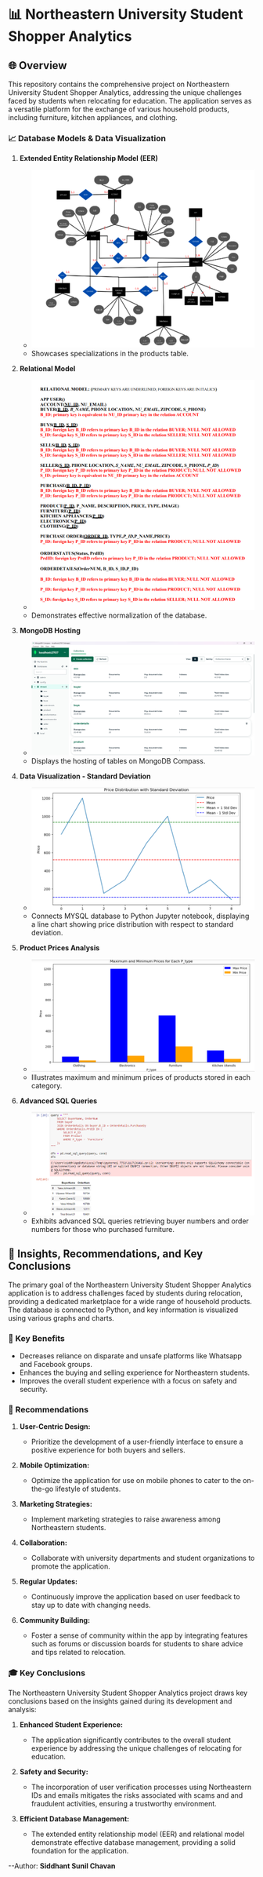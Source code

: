 # 📊 Northeastern University Student Shopper Analytics

## 🌐 Overview

This repository contains the comprehensive project on Northeastern University Student Shopper Analytics, addressing the unique challenges faced by students when relocating for education. The application serves as a versatile platform for the exchange of various household products, including furniture, kitchen appliances, and clothing.

### 📈 Database Models & Data Visualization

1. **Extended Entity Relationship Model (EER)**
   - ![EER Model](EER.png)
   - Showcases specializations in the products table.

2. **Relational Model**
   - ![Relational Model](Relational_Model.png)
   - Demonstrates effective normalization of the database.

3. **MongoDB Hosting**
   - ![MongoDB Hosting](MongoDB_Host.png)
   - Displays the hosting of tables on MongoDB Compass.

4. **Data Visualization - Standard Deviation**
   - ![Standard Deviation Visualization](Dataviz_StandardDeviation.png)
   - Connects MYSQL database to Python Jupyter notebook, displaying a line chart showing price distribution with respect to standard deviation.

5. **Product Prices Analysis**
   - ![Product Prices Analysis](Prices_Products.png)
   - Illustrates maximum and minimum prices of products stored in each category.

6. **Advanced SQL Queries**
   - ![SQL Queries](SqlQueries.png)
   - Exhibits advanced SQL queries retrieving buyer numbers and order numbers for those who purchased furniture.

## 🚀 Insights, Recommendations, and Key Conclusions

The primary goal of the Northeastern University Student Shopper Analytics application is to address challenges faced by students during relocation, providing a dedicated marketplace for a wide range of household products. The database is connected to Python, and key information is visualized using various graphs and charts.

### 🌟 Key Benefits

- Decreases reliance on disparate and unsafe platforms like Whatsapp and Facebook groups.
- Enhances the buying and selling experience for Northeastern students.
- Improves the overall student experience with a focus on safety and security.

### 🚀 Recommendations

1. **User-Centric Design:**
   - Prioritize the development of a user-friendly interface to ensure a positive experience for both buyers and sellers.

2. **Mobile Optimization:**
   - Optimize the application for use on mobile phones to cater to the on-the-go lifestyle of students.

3. **Marketing Strategies:**
   - Implement marketing strategies to raise awareness among Northeastern students.

4. **Collaboration:**
   - Collaborate with university departments and student organizations to promote the application.

5. **Regular Updates:**
   - Continuously improve the application based on user feedback to stay up to date with changing needs.

6. **Community Building:**
   - Foster a sense of community within the app by integrating features such as forums or discussion boards for students to share advice and tips related to relocation.

### 🎓 Key Conclusions

The Northeastern University Student Shopper Analytics project draws key conclusions based on the insights gained during its development and analysis:

1. **Enhanced Student Experience:**
   - The application significantly contributes to the overall student experience by addressing the unique challenges of relocating for education.

2. **Safety and Security:**
   - The incorporation of user verification processes using Northeastern IDs and emails mitigates the risks associated with scams and and fraudulent activities, ensuring a trustworthy environment.
     
3. **Efficient Database Management:**
   - The extended entity relationship model (EER) and relational model demonstrate effective database management, providing a solid foundation for the application.


--Author: **Siddhant Sunil Chavan**
